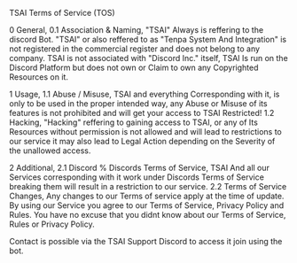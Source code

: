 TSAI Terms of Service (TOS)

0 General,
0.1 Association & Naming,
"TSAI" Always is reffering to the discord Bot.
"TSAI" or also reffered to as "Tenpa System And Integration" is not registered in the commercial register and does not belong to any company.
TSAI is not associated with "Discord Inc." itself, TSAI Is run on the Discord Platform but does not own or Claim to own any Copyrighted Resources on it.

1 Usage,
1.1 Abuse / Misuse,
TSAI and everything Corresponding with it, is only to be used in the proper intended way,
any Abuse or Misuse of its features is not prohibited and will get your access to TSAI Restricted!
1.2 Hacking,
"Hacking" reffering to gaining access to TSAI, or any of Its Resources without permission is not allowed and will lead to restrictions to our service
it may also lead to Legal Action depending on the Severity of the unallowed access.

2 Additional,
2.1 Discord % Discords Terms of Service,
TSAI And all our Services corresponding with it work under Discords Terms of Service breaking them will result in a restriction to our service.
2.2 Terms of Service Changes,
Any changes to our Terms of service apply at the time of update.
By using our Service you agree to our Terms of Service, Privacy Policy and Rules.
You have no excuse that you didnt know about our Terms of Service, Rules or Privacy Policy.

Contact is possible via the TSAI Support Discord to access it join using the bot.
